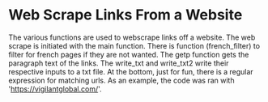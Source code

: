 # Web Scrape Links From a Website 

The various functions are used to webscrape links off a website. The web scrape is initiated with the main function. There is function (french_filter) to filter for french pages if they are not wanted. The getp function gets the paragraph text of the links. The write_txt and write_txt2 write their respective inputs to a txt file. At the bottom, just for fun, there is a regular expression for matching urls. As an example, the code was ran with 'https://vigilantglobal.com/'.  